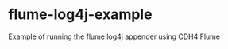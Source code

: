 flume-log4j-example
===================

Example of running the flume log4j appender using CDH4 Flume